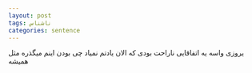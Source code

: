 ```yaml
---
layout: post
tags: ناشناس
categories: sentence
---
```


یروزی واسه یه اتفاقایی ناراحت بودی 
که الان یادتم نمیاد چی بودن اینم میگذره مثل همیشه